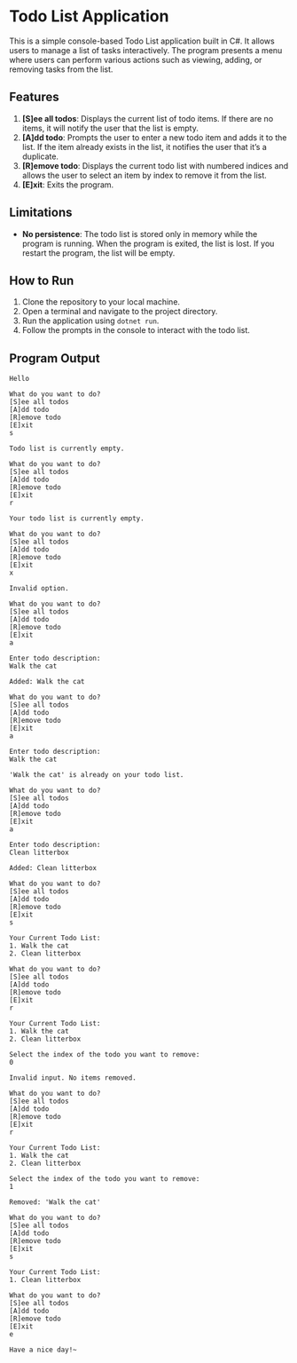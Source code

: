 # Todo List Application

This is a simple console-based Todo List application built in C#. It allows users to manage a list of tasks interactively. The program presents a menu where users can perform various actions such as viewing, adding, or removing tasks from the list.

## Features

1. **[S]ee all todos**: Displays the current list of todo items. If there are no items, it will notify the user that the list is empty.
2. **[A]dd todo**: Prompts the user to enter a new todo item and adds it to the list. If the item already exists in the list, it notifies the user that it’s a duplicate.
3. **[R]emove todo**: Displays the current todo list with numbered indices and allows the user to select an item by index to remove it from the list.
4. **[E]xit**: Exits the program.

## Limitations

- **No persistence**: The todo list is stored only in memory while the program is running. When the program is exited, the list is lost. If you restart the program, the list will be empty.

## How to Run

1. Clone the repository to your local machine.
2. Open a terminal and navigate to the project directory.
3. Run the application using `dotnet run`.
4. Follow the prompts in the console to interact with the todo list.

## Program Output

```
Hello

What do you want to do?
[S]ee all todos
[A]dd todo
[R]emove todo
[E]xit
s

Todo list is currently empty.

What do you want to do?
[S]ee all todos
[A]dd todo
[R]emove todo
[E]xit
r

Your todo list is currently empty.

What do you want to do?
[S]ee all todos
[A]dd todo
[R]emove todo
[E]xit
x

Invalid option.

What do you want to do?
[S]ee all todos
[A]dd todo
[R]emove todo
[E]xit
a

Enter todo description:
Walk the cat

Added: Walk the cat

What do you want to do?
[S]ee all todos
[A]dd todo
[R]emove todo
[E]xit
a

Enter todo description:
Walk the cat

'Walk the cat' is already on your todo list.

What do you want to do?
[S]ee all todos
[A]dd todo
[R]emove todo
[E]xit
a

Enter todo description:
Clean litterbox

Added: Clean litterbox

What do you want to do?
[S]ee all todos
[A]dd todo
[R]emove todo
[E]xit
s

Your Current Todo List:
1. Walk the cat
2. Clean litterbox

What do you want to do?
[S]ee all todos
[A]dd todo
[R]emove todo
[E]xit
r

Your Current Todo List:
1. Walk the cat
2. Clean litterbox

Select the index of the todo you want to remove:
0

Invalid input. No items removed.

What do you want to do?
[S]ee all todos
[A]dd todo
[R]emove todo
[E]xit
r

Your Current Todo List:
1. Walk the cat
2. Clean litterbox

Select the index of the todo you want to remove:
1

Removed: 'Walk the cat'

What do you want to do?
[S]ee all todos
[A]dd todo
[R]emove todo
[E]xit
s

Your Current Todo List:
1. Clean litterbox

What do you want to do?
[S]ee all todos
[A]dd todo
[R]emove todo
[E]xit
e

Have a nice day!~
```
